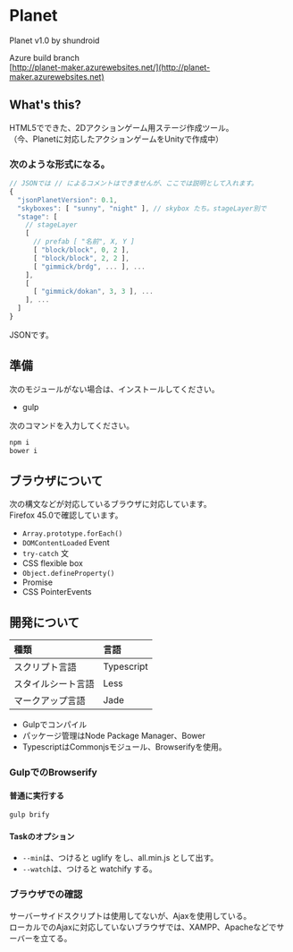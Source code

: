 # Planet
Planet v1.0 by shundroid

Azure build branch  
[http://planet-maker.azurewebsites.net/](http://planet-maker.azurewebsites.net)  

## What's this?
HTML5でできた、2Dアクションゲーム用ステージ作成ツール。  
（今、Planetに対応したアクションゲームをUnityで作成中）  

### 次のような形式になる。
```js
// JSONでは // によるコメントはできませんが、ここでは説明として入れます。
{
  "jsonPlanetVersion": 0.1,
  "skyboxes": [ "sunny", "night" ], // skybox たち。stageLayer別で
  "stage": [
    // stageLayer
    [
      // prefab [ "名前", X, Y ]
      [ "block/block", 0, 2 ],
      [ "block/block", 2, 2 ],
      [ "gimmick/brdg", ... ], ...
    ],
    [
      [ "gimmick/dokan", 3, 3 ], ...
    ], ...
  ]
}
```
JSONです。

## 準備
次のモジュールがない場合は、インストールしてください。  
- gulp
  
次のコマンドを入力してください。  
```bash
npm i
bower i
```
  
## ブラウザについて
次の構文などが対応しているブラウザに対応しています。  
Firefox 45.0で確認しています。
- `Array.prototype.forEach()`
- `DOMContentLoaded` Event
- `try-catch` 文
- CSS flexible box
- `Object.defineProperty()`
- Promise
- CSS PointerEvents
  
## 開発について
| 種類 | 言語 |
|:--|:--|
| スクリプト言語 | Typescript |
| スタイルシート言語 | Less |
| マークアップ言語 | Jade |

- Gulpでコンパイル
- パッケージ管理はNode Package Manager、Bower
- TypescriptはCommonjsモジュール、Browserifyを使用。

### GulpでのBrowserify

#### 普通に実行する
```bash
gulp brify
```

#### Taskのオプション
- `--min`は、つけると uglify をし、all.min.js として出す。
- `--watch`は、つけると watchify する。

### ブラウザでの確認
サーバーサイドスクリプトは使用してないが、Ajaxを使用している。  
ローカルでのAjaxに対応していないブラウザでは、XAMPP、Apacheなどでサーバーを立てる。
